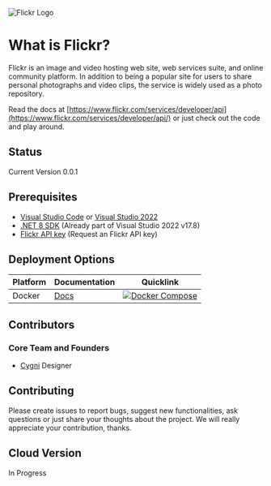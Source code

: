 ![Flickr Logo](https://combo.staticflickr.com/pw/images/flickr_logo_dots.svg)

# What is Flickr?

Flickr is an image and video hosting web site, web services suite, and online community platform. In addition to being a popular site for users to share personal photographs and video clips, the service is widely used as a photo repository.

Read the docs at [https://www.flickr.com/services/developer/api](https://www.flickr.com/services/developer/api/) or just check out the code and play around.

## Status

Current Version 0.0.1

## Prerequisites

* [Visual Studio Code](https://code.visualstudio.com/) or [Visual Studio 2022](https://visualstudio.microsoft.com/vs/)
* [.NET 8 SDK](https://dotnet.microsoft.com/download#/current) (Already part of Visual Studio 2022 v17.8)
* [Flickr API key](https://www.flickr.com/services/apps/create/apply/) (Request an Flickr API key)

## Deployment Options

| Platform | Documentation                      | Quicklink                                                                                                                                                       | 
| -------- |------------------------------------|-----------------------------------------------------------------------------------------------------------------------------------------------------------------|
| Docker   | [Docs](https://todo)               | [![Docker Compose](https://img.shields.io/badge/-docker--compose.yml-2496ED?style=for-the-badge&logo=docker&logoColor=ffffff)](https://todo/docker-compose.yml) |


## Contributors

### Core Team and Founders

* [Cygni](https://cygni.se/) Designer

## Contributing

Please create issues to report bugs, suggest new functionalities, ask questions or just share your thoughts about the project. We will really appreciate your contribution, thanks.

## Cloud Version

In Progress